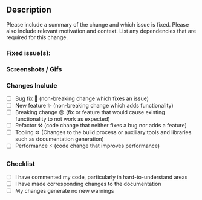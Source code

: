 ## Description

Please include a summary of the change and which issue is fixed. Please also include relevant motivation and context. List any dependencies that are required for this change.

### Fixed issue(s): #
<!-- list issues by using issue number 
For e.g #45
-->

### Screenshots / Gifs
<!-- remove above line if not applicable -->

### Changes Include

-   [ ] Bug fix 🐛 (non-breaking change which fixes an issue)
-   [ ] New feature ✨ (non-breaking change which adds functionality)
-   [ ] Breaking change 😢 (fix or feature that would cause existing functionality to not work as expected)
-   [ ] Refactor ⚒️ (code change that neither fixes a bug nor adds a feature)
-   [ ] Tooling ⚙️ (Changes to the build process or auxiliary tools and libraries such as documentation generation)
-   [ ] Performance ⚡ (code change that improves performance)

### Checklist

-   [ ] I have commented my code, particularly in hard-to-understand areas
-   [ ] I have made corresponding changes to the documentation
-   [ ] My changes generate no new warnings
